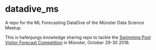 # datadive_ms
A repo for the ML Forecasting DataDive of the Münster Data Science Meetup

This is hafenjungs knowledge sharing repo to tackle the [Swimming Pool Visitor Forecast Competition](https://inclass.kaggle.com/c/swimming-pool-visitor-forecasting) in Münster, October 29-30 2016.
